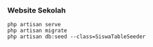 ### Website Sekolah

```
php artisan serve
php artisan migrate
php artisan db:seed --class=SiswaTableSeeder
```
